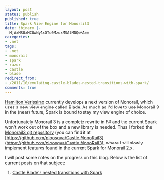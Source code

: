 ```yaml
---
layout: post
status: publish
published: true
title: Spark View Engine for Monorail3
date: !binary |-
  MjAxMS0xMC0wNyAxOTo0MzoxMSAtMDQwMA==
categories:
- .net
tags:
- .net
- monorail
- spark
- razor
- castle
- blade
redirect_from:
- /2011/10/emulating-castle-blades-nested-transitions-with-spark/
comments: true
---
```


[Hamilton Verissimo](http://hammett.castleproject.org) currently develops a next version of Monorail, which uses a new
view engine called Blade. As much as I'd love to use Monorail 3 in the (near) future, Spark is bound to stay my view
engine of choice.

<!--more-->

Unfortunately Monorail 3 is a complete rewrite in F# and the current Spark won't work out of the box and a new library
is needed. Thus I forked the [Monorail3 git repository](https://github.com/castleproject/Castle.MonoRail) (you can find
it at [https://github.com/ploosqva/Castle.MonoRail3](https://github.com/ploosqva/Castle.MonoRail3), where I will slowly
implement features found in the current Spark for Monorail 2.x.

I will post some notes on the progress on this blog. Below is the list of current posts on that subject:

1. [Castle Blade's nested transitions with Spark](/2011/10/emulating-castle-blades-nested-transitions-with-spark/)
